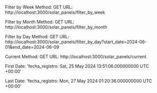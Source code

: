 Filter by Week
Method: GET
URL: http://localhost:3000/solar_panels/filter_by_week

Filter by Month
Method: GET
URL: http://localhost:3000/solar_panels/filter_by_month

Filter by Day
Method: GET
URL: http://localhost:3000/solar_panels/filter_by_day?start_date=2024-06-01&end_date=2024-06-09

Current
Method: GET
URL: http://localhost:3000/solar_panels/current

First Date:
'fecha_registro: Sat, 25 May 2024 13:51:06.000000000 UTC +00:00'

Last Date:
'fecha_registro: Mon, 27 May 2024 01:20:36.000000000 UTC +00:00'
